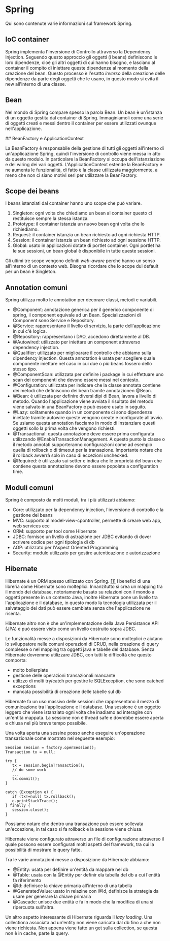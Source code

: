 # Spring

Qui sono contenute varie informazioni sul framework Spring.

## IoC container

Spring implementa l'Inversione di Controllo attraverso la Dependency Injection. Seguendo questo approccio gli oggetti (i beans) definiscono le loro dipendenze, cioè gli altri oggetti di cui hanno bisogno, e lasciano al container il compito di iniettare queste dipendenze al momento della creazione del bean. Questo processo è l'esatto _inverso_ della creazione delle dipendenze da parte degli oggetti che le usano, in questo modo si evita il new all'interno di una classe.

## Bean

Nel mondo di Spring compare spesso la parola Bean. Un bean è un'istanza di un oggetto gestita dal container di Spring. Immaginiamoli come una serie di oggetti creati e messi dentro il container per essere utilizzati ovunque nell'applicazione.

## BeanFactory e ApplicationContext

La BeanFactory è responsabile della gestione di tutti gli oggetti all'interno di un'applicazione Spring, quindi l'inversione di controllo viene messa in atto da questo modulo. In particolare la BeanFactory si occupa dell'istanziazione e del wiring dei vari oggetti. L'ApplicationContext estende la BeanFactory e ne aumenta le funzionalità, di fatto è la classe utilizzata maggiormente, a meno che non ci siano motivi seri per utilizzare la BeanFactory.

## Scope dei beans

I beans istanziati dal container hanno uno scope che può variare.

1. Singleton: ogni volta che chiediamo un bean al container questo ci restituisce sempre la stessa istanza.
2. Prototype: il container istanzia un nuovo bean ogni volta che lo richiediamo.
3. Request: il container istanzia un bean richiesto ad ogni richiesta HTTP.
4. Session: il container istanzia un bean richiesto ad ogni sessione HTTP.
5. Global: usato in applicazioni dotate di portlet container. Ogni portlet ha le sue sessioni, un bean global è disponibile in tutte queste sessioni.

Gli ultimi tre scope vengono definiti _web-aware_ perchè hanno un senso all'interno di un contesto web. Bisogna ricordare che lo scope dui default per un bean è Singleton.

## Annotation comuni

Spring utilizza molto le annotation per decorare classi, metodi e variabili.

 - @Component: annotazione generica per il generico componente di spring, il component equivale ad un Bean. Specializzazioni di Component sono Service e Repository.
 - @Service: rappresentano il livello di servizio, la parte dell'applicazione in cui c'è logica.
 - @Repository: rappresentano i DAO, accedono direttamente al DB.
 - @Autowired: utilizzato per iniettare un component attraverso dependency injection.
 - @Qualifier: utilizzato per miglioarare il controllo che abbiamo sulla dipendency injection. Questa annotation è usata per scegliere quale componente iniettare nel caso in cui due o più beans fossero dello stesso tipo.
 - @ComponentScan: utilizzata per definire i package in cui effettuare uno scan dei componenti che devono essere messi nel contesto.
 - @Configuration: utilizzata per indicare che la classe annotata contiene dei metodi che definiscono dei bean tramite annotazionen @Bean.
 - @Bean: è utilizzata per definire diversi dipi di Bean, lavora a livello di metodo. Quando l'applicazione viene avviata il risultato del metodo viene salvato in una BeanFactory e può essere usato in seguito.
 - @Lazy: solitamente quando in un componente ci sono dipendenze iniettate tramite autowire queste vengono create e configurate all'avvio. Se usiamo questa annotation facciamo in modo di instanziare questi oggetti sollo la prima volta che vengono richiesti.
 - @Transactional: questa annotazione deve essere prima configurata utilizzando @EnableTransactionManagement. A questo punto la classe o il metodo annotati supporteranno configurazioni come ad esempio quella di rollback o di timeout per la transazione. Importante notare che il rollback avverrà solo in caso di eccezioni unchecked.
 - @Required: è utilizzato sui setter e indica che le proprietà del bean che contiene questa annotazione devono essere popolate a configuration time.

## Moduli comuni

Spring è composto da molti moduli, tra i più utilizzati abbiamo:

 - Core: utilizzato per la dependency injection, l'inversione di controllo e la gestione dei beans
 - MVC: supporto al model-view-cpontroller, permette di creare web app, web services ecc
 - ORM: supporto per tool come Hibernate
 - JDBC: fornisce un livello di astrazione per JDBC evitando di dover scrivere codice per ogni tipologia di db
 - AOP: utilizzato per l'Aspect Oriented Programming
 - Security: modulo utilizzato per gestire autenticazione e autorizzazione

## Hibernate

Hibernate è un ORM spesso utilizzato con Spring. [[1]](https://www.journaldev.com/3633/hibernate-interview-questions-and-answers)
I benefici di una libreria come Hibernate sono molteplici. Innanzitutto si crea un mapping tra il mondo dei database, notoriamente basato su relazioni con il mondo a oggetti presente in un contesto Java, inoltre Hibernate pone un livello tra l'applicazione e il database, in questo modo la tecnologia utilizzata per il salvataggio dei dati può essere cambiata senza che l'applicazione ne risenta.

Hibernate altro non è che un'implementazione della Java Persistance API (JPA) e può essere visto come un livello costruito sopra JDBC. 

Le funzionalità messe a disposizioni da Hibernate sono molteplici e aiutano lo sviluppatore nelle comuni operazioni di CRUD, nella creazione di query complesse o nel mapping tra oggetti java e tabelle del database.
Senza Hibernate dovremmo utilizzare JDBC, con tutti le difficoltà che questo comporta: 

 - molto boilerplate
 - gestione delle operazioni transazionali mancante
 - utilizzo di molti try/catch per gestire le SQLException, che sono catched exceptions
 - mancata possibilità di creazione delle tabelle sul db

Hibernate fa un uso massivo delle sessioni che rappresentano il mezzo di comunicazione tra l'applicazione e il database. Una sessione è un oggetto leggero che viene istanziato ogni volta che inadiamo ad interagire con un'entità mappata. La sessione non è thread safe e dovrebbe essere aperta e chiusa nel più breve tempo possibile.

Una volta aperta una sessine posso anche eseguire un'operazione transazionale come mostrato nel seguente esempio:

```
Session session = factory.openSession();
Transaction tx = null;

try {
   tx = session.beginTransaction();
   // do some work
   ...
   tx.commit();
}

catch (Exception e) {
   if (tx!=null) tx.rollback();
   e.printStackTrace(); 
} finally {
   session.close();
}
```

Possiamo notare che dentro una transazione può essere sollevata un'eccezione, in tal caso si fa rollback e la sessione viene chiusa.

Hibernate viene configurato attraverso un file di configurazione attraverso il quale possono essere configurati molti aspetti del framework, tra cui la possibilità di mostrare le query fatte.

Tra le varie annotazioni messe a disposizione da Hibernate abbiamo:
 - @Entity: usata per definire un'entità da mappare nel db
 - @Table: usata con la @Entity per definir ela tabella del db a cui l'entità fa riferimento
 - @Id: definisce la chiave primaria all'interno di una tabella
 - @GeneratedValue: usato in relazine con @Id, definisce la strategia da usare per generare la chiave primaria
 - @Cascade: unisce due entità e fa in modo che la modifica di una si ripercuota sull'altra.

Un altro aspetto interessante di Hibernate riguarda il _lazy loading_. Una collectiona associata ad un'entity non viene caricata dal db fino a che non viene richiesta. Non appena viene fatto un get sulla collection, se questa non è in cache, parte la query. 